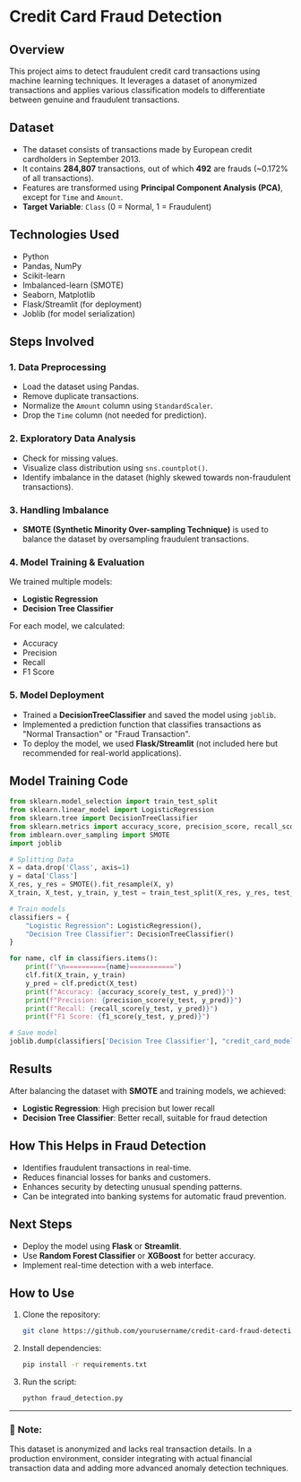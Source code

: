 # Credit Card Fraud Detection

## Overview

This project aims to detect fraudulent credit card transactions using machine learning techniques. It leverages a dataset of anonymized transactions and applies various classification models to differentiate between genuine and fraudulent transactions.

## Dataset

- The dataset consists of transactions made by European credit cardholders in September 2013.
- It contains **284,807** transactions, out of which **492** are frauds (\~0.172% of all transactions).
- Features are transformed using **Principal Component Analysis (PCA)**, except for `Time` and `Amount`.
- **Target Variable**: `Class` (0 = Normal, 1 = Fraudulent)

## Technologies Used

- Python
- Pandas, NumPy
- Scikit-learn
- Imbalanced-learn (SMOTE)
- Seaborn, Matplotlib
- Flask/Streamlit (for deployment)
- Joblib (for model serialization)

## Steps Involved

### 1. Data Preprocessing

- Load the dataset using Pandas.
- Remove duplicate transactions.
- Normalize the `Amount` column using `StandardScaler`.
- Drop the `Time` column (not needed for prediction).

### 2. Exploratory Data Analysis

- Check for missing values.
- Visualize class distribution using `sns.countplot()`.
- Identify imbalance in the dataset (highly skewed towards non-fraudulent transactions).

### 3. Handling Imbalance

- **SMOTE (Synthetic Minority Over-sampling Technique)** is used to balance the dataset by oversampling fraudulent transactions.

### 4. Model Training & Evaluation

We trained multiple models:

- **Logistic Regression**
- **Decision Tree Classifier**

For each model, we calculated:

- Accuracy
- Precision
- Recall
- F1 Score

### 5. Model Deployment

- Trained a **DecisionTreeClassifier** and saved the model using `joblib`.
- Implemented a prediction function that classifies transactions as "Normal Transaction" or "Fraud Transaction".
- To deploy the model, we used **Flask/Streamlit** (not included here but recommended for real-world applications).

## Model Training Code

```python
from sklearn.model_selection import train_test_split
from sklearn.linear_model import LogisticRegression
from sklearn.tree import DecisionTreeClassifier
from sklearn.metrics import accuracy_score, precision_score, recall_score, f1_score
from imblearn.over_sampling import SMOTE
import joblib

# Splitting Data
X = data.drop('Class', axis=1)
y = data['Class']
X_res, y_res = SMOTE().fit_resample(X, y)
X_train, X_test, y_train, y_test = train_test_split(X_res, y_res, test_size=0.2, random_state=42)

# Train models
classifiers = {
    "Logistic Regression": LogisticRegression(),
    "Decision Tree Classifier": DecisionTreeClassifier()
}

for name, clf in classifiers.items():
    print(f"\n=========={name}===========")
    clf.fit(X_train, y_train)
    y_pred = clf.predict(X_test)
    print(f"Accuracy: {accuracy_score(y_test, y_pred)}")
    print(f"Precision: {precision_score(y_test, y_pred)}")
    print(f"Recall: {recall_score(y_test, y_pred)}")
    print(f"F1 Score: {f1_score(y_test, y_pred)}")

# Save model
joblib.dump(classifiers['Decision Tree Classifier'], "credit_card_model.pkl")
```

## Results

After balancing the dataset with **SMOTE** and training models, we achieved:

- **Logistic Regression**: High precision but lower recall
- **Decision Tree Classifier**: Better recall, suitable for fraud detection

## How This Helps in Fraud Detection

- Identifies fraudulent transactions in real-time.
- Reduces financial losses for banks and customers.
- Enhances security by detecting unusual spending patterns.
- Can be integrated into banking systems for automatic fraud prevention.

## Next Steps

- Deploy the model using **Flask** or **Streamlit**.
- Use **Random Forest Classifier** or **XGBoost** for better accuracy.
- Implement real-time detection with a web interface.

## How to Use

1. Clone the repository:
   ```bash
   git clone https://github.com/yourusername/credit-card-fraud-detection.git
   ```
2. Install dependencies:
   ```bash
   pip install -r requirements.txt
   ```
3. Run the script:
   ```bash
   python fraud_detection.py
   ```

---

### 📌 **Note:**

This dataset is anonymized and lacks real transaction details. In a production environment, consider integrating with actual financial transaction data and adding more advanced anomaly detection techniques.







